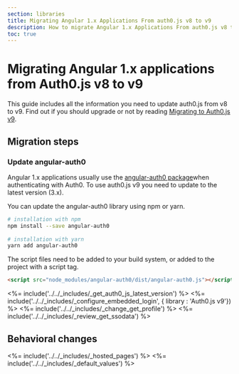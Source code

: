 ```yaml
---
section: libraries
title: Migrating Angular 1.x Applications From auth0.js v8 to v9
description: How to migrate Angular 1.x Applications From auth0.js v8 to v9
toc: true
---
```

# Migrating Angular 1.x applications from Auth0.js v8 to v9

This guide includes all the information you need to update auth0.js from v8 to v9. Find out if you should upgrade or not by reading [Migrating to Auth0.js v9](/libraries/auth0js/v9/migration-guide).

## Migration steps

### Update angular-auth0

Angular 1.x applications usually use the [angular-auth0 package](https://www.npmjs.com/package/angular-auth0)when authenticating with Auth0. To use auth0.js v9 you need to update to the latest version (3.x).

You can update the angular-auth0 library using npm or yarn.

```bash
# installation with npm
npm install --save angular-auth0
 
# installation with yarn
yarn add angular-auth0
```

The script files need to be added to your build system, or added to the project with a script tag.

```html
<script src="node_modules/angular-auth0/dist/angular-auth0.js"></script>
```

<%= include('../../_includes/_get_auth0_js_latest_version') %>
<%= include('../../_includes/_configure_embedded_login', { library : 'Auth0.js v9'}) %>
<%= include('../../_includes/_change_get_profile') %>
<%= include('../../_includes/_review_get_ssodata') %>

## Behavioral changes

<%= include('../../_includes/_hosted_pages') %>
<%= include('../../_includes/_default_values') %>
